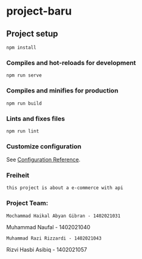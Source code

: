 # project-baru

## Project setup
```
npm install
```

### Compiles and hot-reloads for development
```
npm run serve
```

### Compiles and minifies for production
```
npm run build
```

### Lints and fixes files
```
npm run lint
```

### Customize configuration
See [Configuration Reference](https://cli.vuejs.org/config/).

### Freiheit
```
this project is about a e-commerce with api
```
### Project Team:
```
Mochammad Haikal Abyan Gibran - 1402021031
```
Muhammad Naufal - 1402021040
```
Muhammad Razi Rizzardi - 1402021043
```
Rizvi Hasbi Asibiq - 1402021057
```
